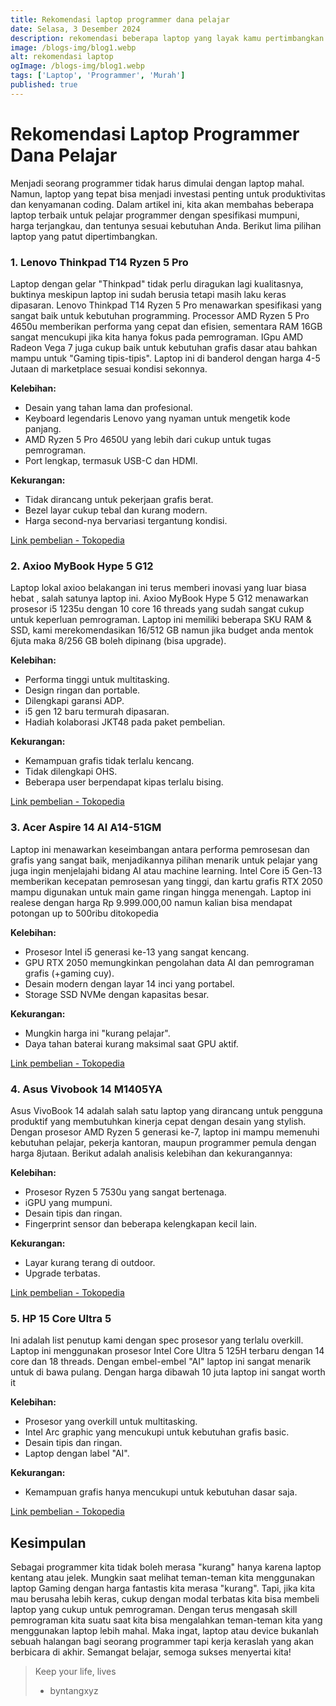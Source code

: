 ```yaml
---
title: Rekomendasi laptop programmer dana pelajar
date: Selasa, 3 Desember 2024
description: rekomendasi beberapa laptop yang layak kamu pertimbangkan untuk keperluan programming
image: /blogs-img/blog1.webp
alt: rekomendasi laptop
ogImage: /blogs-img/blog1.webp
tags: ['Laptop', 'Programmer', 'Murah']
published: true
---
```


# Rekomendasi Laptop Programmer Dana Pelajar

Menjadi seorang programmer tidak harus dimulai dengan laptop mahal. Namun, laptop yang tepat bisa menjadi investasi penting untuk produktivitas dan kenyamanan coding. Dalam artikel ini, kita akan membahas beberapa laptop terbaik untuk pelajar programmer dengan spesifikasi mumpuni, harga terjangkau, dan tentunya sesuai kebutuhan Anda. Berikut lima pilihan laptop yang patut dipertimbangkan.

### 1. Lenovo Thinkpad T14 Ryzen 5 Pro

Laptop dengan gelar "Thinkpad" tidak perlu diragukan lagi kualitasnya, buktinya meskipun laptop ini sudah berusia tetapi masih laku keras dipasaran. Lenovo Thinkpad T14 Ryzen 5 Pro menawarkan spesifikasi yang sangat baik untuk kebutuhan programming. Processor AMD Ryzen 5 Pro 4650u memberikan performa yang cepat dan efisien, sementara RAM 16GB sangat mencukupi jika kita hanya fokus pada pemrograman. IGpu AMD Radeon Vega 7 juga cukup baik untuk kebutuhan grafis dasar atau bahkan mampu untuk "Gaming tipis-tipis". Laptop ini di banderol dengan harga 4-5 Jutaan di marketplace sesuai kondisi sekonnya.

**Kelebihan:**

- Desain yang tahan lama dan profesional.
- Keyboard legendaris Lenovo yang nyaman untuk mengetik kode panjang.
- AMD Ryzen 5 Pro 4650U yang lebih dari cukup untuk tugas pemrograman.
- Port lengkap, termasuk USB-C dan HDMI.

**Kekurangan:**

- Tidak dirancang untuk pekerjaan grafis berat.
- Bezel layar cukup tebal dan kurang modern.
- Harga second-nya bervariasi tergantung kondisi.

[Link pembelian - Tokopedia](https://tokopedia.link/Mg4dh9RSZOb)

### 2. Axioo MyBook Hype 5 G12

Laptop lokal axioo belakangan ini terus memberi inovasi yang luar biasa hebat , salah satunya laptop ini. Axioo MyBook Hype 5 G12 menawarkan prosesor i5 1235u dengan 10 core 16 threads yang sudah sangat cukup untuk keperluan pemrograman. Laptop ini memiliki beberapa SKU RAM & SSD, kami merekomendasikan 16/512 GB namun jika budget anda mentok 6juta maka 8/256 GB boleh dipinang (bisa upgrade).

**Kelebihan:**

- Performa tinggi untuk multitasking.
- Design ringan dan portable.
- Dilengkapi garansi ADP.
- i5 gen 12 baru termurah dipasaran.
- Hadiah kolaborasi JKT48 pada paket pembelian.

**Kekurangan:**

- Kemampuan grafis tidak terlalu kencang.
- Tidak dilengkapi OHS.
- Beberapa user berpendapat kipas terlalu bising.

[Link pembelian - Tokopedia](https://tokopedia.link/gTi3VWOTZOb)

### 3. Acer Aspire 14 AI A14-51GM

Laptop ini menawarkan keseimbangan antara performa pemrosesan dan grafis yang sangat baik, menjadikannya pilihan menarik untuk pelajar yang juga ingin menjelajahi bidang AI atau machine learning. Intel Core i5 Gen-13 memberikan kecepatan pemrosesan yang tinggi, dan kartu grafis RTX 2050 mampu digunakan untuk main game ringan hingga menengah. Laptop ini realese dengan harga Rp 9.999.000,00 namun kalian bisa mendapat potongan up to 500ribu ditokopedia

**Kelebihan:**

- Prosesor Intel i5 generasi ke-13 yang sangat kencang.
- GPU RTX 2050 memungkinkan pengolahan data AI dan pemrograman grafis (+gaming cuy).
- Desain modern dengan layar 14 inci yang portabel.
- Storage SSD NVMe dengan kapasitas besar.

**Kekurangan:**

- Mungkin harga ini "kurang pelajar".
- Daya tahan baterai kurang maksimal saat GPU aktif.

[Link pembelian - Tokopedia](https://tokopedia.link/GP2q0ZfUZOb)

### 4. Asus Vivobook 14 M1405YA

Asus VivoBook 14 adalah salah satu laptop yang dirancang untuk pengguna produktif yang membutuhkan kinerja cepat dengan desain yang stylish. Dengan prosesor AMD Ryzen 5 generasi ke-7, laptop ini mampu memenuhi kebutuhan pelajar, pekerja kantoran, maupun programmer pemula dengan harga 8jutaan. Berikut adalah analisis kelebihan dan kekurangannya:

**Kelebihan:**

- Prosesor Ryzen 5 7530u yang sangat bertenaga.
- iGPU yang mumpuni.
- Desain tipis dan ringan.
- Fingerprint sensor dan beberapa kelengkapan kecil lain.

**Kekurangan:**

- Layar kurang terang di outdoor.
- Upgrade terbatas.

[Link pembelian - Tokopedia](https://tokopedia.link/hGhATd7UZOb)

### 5. HP 15 Core Ultra 5

Ini adalah list penutup kami dengan spec prosesor yang terlalu overkill. Laptop ini menggunakan prosesor Intel Core Ultra 5 125H terbaru dengan 14 core dan 18 threads. Dengan embel-embel "AI" laptop ini sangat menarik untuk di bawa pulang. Dengan harga dibawah 10 juta laptop ini sangat worth it

**Kelebihan:**

- Prosesor yang overkill untuk multitasking.
- Intel Arc graphic yang mencukupi untuk kebutuhan grafis basic.
- Desain tipis dan ringan.
- Laptop dengan label "AI".

**Kekurangan:**

- Kemampuan grafis hanya mencukupi untuk kebutuhan dasar saja.

[Link pembelian - Tokopedia](https://tokopedia.link/B4uVLKEWZOb)

## Kesimpulan

Sebagai programmer kita tidak boleh merasa "kurang" hanya karena laptop kentang atau jelek. Mungkin saat melihat teman-teman kita menggunakan laptop Gaming dengan harga fantastis kita merasa "kurang". Tapi, jika kita mau berusaha lebih keras, cukup dengan modal terbatas kita bisa membeli laptop yang cukup untuk pemrograman. Dengan terus mengasah skill pemrograman kita suatu saat kita bisa mengalahkan teman-teman kita yang menggunakan laptop lebih mahal. Maka ingat, laptop atau device bukanlah sebuah halangan bagi seorang programmer tapi kerja keraslah yang akan berbicara di akhir. 
Semangat belajar, semoga sukses menyertai kita! 


> Keep your life, lives
> - byntangxyz

